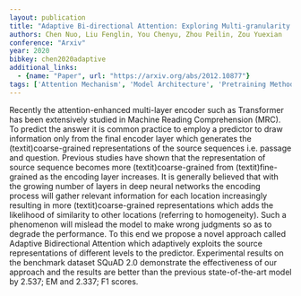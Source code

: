 ```yaml
---
layout: publication
title: "Adaptive Bi-directional Attention: Exploring Multi-granularity Representations For Machine Reading Comprehension"
authors: Chen Nuo, Liu Fenglin, You Chenyu, Zhou Peilin, Zou Yuexian
conference: "Arxiv"
year: 2020
bibkey: chen2020adaptive
additional_links:
  - {name: "Paper", url: "https://arxiv.org/abs/2012.10877"}
tags: ['Attention Mechanism', 'Model Architecture', 'Pretraining Methods', 'Transformer']
---
```

Recently the attention-enhanced multi-layer encoder such as Transformer has been extensively studied in Machine Reading Comprehension (MRC). To predict the answer it is common practice to employ a predictor to draw information only from the final encoder layer which generates the (textit)coarse-grained representations of the source sequences i.e. passage and question. Previous studies have shown that the representation of source sequence becomes more (textit)coarse-grained from (textit)fine-grained as the encoding layer increases. It is generally believed that with the growing number of layers in deep neural networks the encoding process will gather relevant information for each location increasingly resulting in more (textit)coarse-grained representations which adds the likelihood of similarity to other locations (referring to homogeneity). Such a phenomenon will mislead the model to make wrong judgments so as to degrade the performance. To this end we propose a novel approach called Adaptive Bidirectional Attention which adaptively exploits the source representations of different levels to the predictor. Experimental results on the benchmark dataset SQuAD 2.0 demonstrate the effectiveness of our approach and the results are better than the previous state-of-the-art model by 2.537; EM and 2.337; F1 scores.
